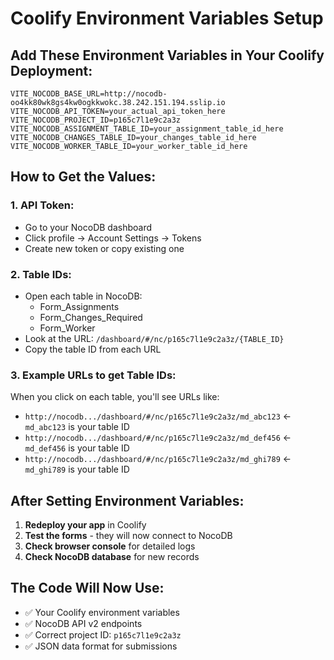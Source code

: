 # Coolify Environment Variables Setup

## Add These Environment Variables in Your Coolify Deployment:

```env
VITE_NOCODB_BASE_URL=http://nocodb-oo4kk80wk8gs4kw0ogkkwokc.38.242.151.194.sslip.io
VITE_NOCODB_API_TOKEN=your_actual_api_token_here
VITE_NOCODB_PROJECT_ID=p165c7l1e9c2a3z
VITE_NOCODB_ASSIGNMENT_TABLE_ID=your_assignment_table_id_here
VITE_NOCODB_CHANGES_TABLE_ID=your_changes_table_id_here
VITE_NOCODB_WORKER_TABLE_ID=your_worker_table_id_here
```

## How to Get the Values:

### 1. API Token:
- Go to your NocoDB dashboard
- Click profile → Account Settings → Tokens
- Create new token or copy existing one

### 2. Table IDs:
- Open each table in NocoDB:
  - Form_Assignments
  - Form_Changes_Required  
  - Form_Worker
- Look at the URL: `/dashboard/#/nc/p165c7l1e9c2a3z/{TABLE_ID}`
- Copy the table ID from each URL

### 3. Example URLs to get Table IDs:
When you click on each table, you'll see URLs like:
- `http://nocodb.../dashboard/#/nc/p165c7l1e9c2a3z/md_abc123` ← `md_abc123` is your table ID
- `http://nocodb.../dashboard/#/nc/p165c7l1e9c2a3z/md_def456` ← `md_def456` is your table ID
- `http://nocodb.../dashboard/#/nc/p165c7l1e9c2a3z/md_ghi789` ← `md_ghi789` is your table ID

## After Setting Environment Variables:

1. **Redeploy your app** in Coolify
2. **Test the forms** - they will now connect to NocoDB
3. **Check browser console** for detailed logs
4. **Check NocoDB database** for new records

## The Code Will Now Use:
- ✅ Your Coolify environment variables
- ✅ NocoDB API v2 endpoints
- ✅ Correct project ID: `p165c7l1e9c2a3z`
- ✅ JSON data format for submissions